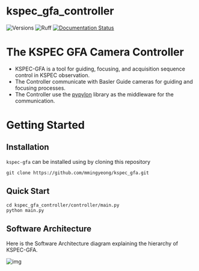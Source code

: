 # kspec_gfa_controller

![Versions](https://img.shields.io/badge/python-3.9+-blue)
![Ruff](https://github.com/mmingyeong/kspec_gfa_controller/actions/workflows/ruff.yml/badge.svg)
[![Documentation Status](https://readthedocs.org/projects/kspec-gfa/badge/?version=latest)](https://kspec-gfa.readthedocs.io/en/latest/?badge=latest)

# The KSPEC GFA Camera Controller
- KSPEC-GFA is a tool for guiding, focusing, and acquisition sequence control in KSPEC observation.
- The Controller communicate with Basler Guide cameras for guiding and focusing processes.
- The Controller use the [pypylon](https://github.com/basler/pypylon) library as the middleware for the communication.

# Getting Started

## Installation

`kspec-gfa` can be installed using by cloning this repository

```console
git clone https://github.com/mmingyeong/kspec_gfa.git
```

## Quick Start

```console
cd kspec_gfa_controller/controller/main.py
python main.py
```

## Software Architecture

Here is the Software Architecture diagram explaining the hierarchy of KSPEC-GFA.

![img](./docs/sphinx/source/_static/kspec-gfa_software_architecture.png)